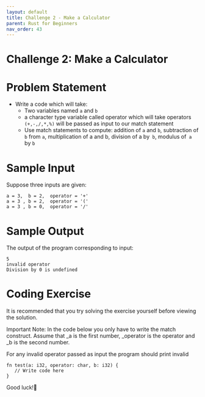 ```yaml
---
layout: default
title: Challenge 2 - Make a Calculator
parent: Rust for Beginners
nav_order: 43
---
```


# Challenge 2: Make a Calculator

# Problem Statement 

- Write a code which will take:
  - Two variables named `a` and `b`
  - a character type variable called operator which will take operators `(+,-,/,*,%)` will be passed as input to our match statement
  - Use match statements to compute: addition of `a` and `b`, subtraction of `b` from `a`, multiplication of a and b, division of a by` b`, modulus of` a` by `b`
  
# Sample Input 
Suppose three inputs are given:

```
a = 3,  b = 2,  operator = '+' 
a = 3 , b = 2,  operator = '(' 
a = 3 , b = 0,  operator = '/' 
```
# Sample Output 
The output of the program corresponding to input:

```
5
invalid operator
Division by 0 is undefined
```

# Coding Exercise 

It is recommended​ that you try solving the exercise yourself before viewing the solution.

Important Note: In the code below you only have to write the match construct. Assume that _a is the first number, _operator is the operator and _b is the second number.

For any invalid operator passed as input the program should print invalid


```
fn test(a: i32, operator: char, b: i32) {
   // Write code here
}

```
Good luck!🤞
